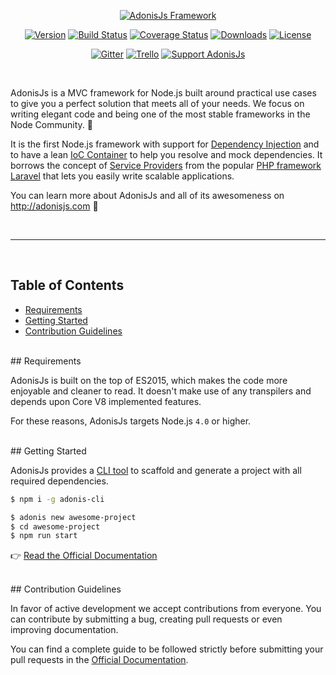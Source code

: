 <p align="center">
  <a href="http://adonisjs.com"><img src="https://cloud.githubusercontent.com/assets/2793951/19925021/865beda4-a0ee-11e6-85bb-20ccd8f72211.png" alt="AdonisJs Framework"></a>
</p>

<p align="center">
  <a href="https://www.npmjs.com/package/adonis-framework"><img src="https://img.shields.io/npm/v/adonis-framework.svg?style=flat-square" alt="Version"></a>
  <a href="https://travis-ci.org/adonisjs/adonis-framework"><img src="https://img.shields.io/travis/adonisjs/adonis-framework/master.svg?style=flat-square" alt="Build Status"></a>
  <a href="https://coveralls.io/github/adonisjs/adonis-framework?branch=master"><img src="https://img.shields.io/coveralls/adonisjs/adonis-framework/master.svg?style=flat-square" alt="Coverage Status"></a>
  <a href="https://www.npmjs.com/package/adonis-framework"><img src="https://img.shields.io/npm/dt/adonis-framework.svg?style=flat-square" alt="Downloads"></a>
  <a href="https://opensource.org/licenses/MIT"><img src="https://img.shields.io/npm/l/adonis-framework.svg?style=flat-square" alt="License"></a>
</p>

<p align="center">
  <a href="https://gitter.im/adonisjs/adonis-framework"><img src="https://img.shields.io/badge/gitter-join%20us-1DCE73.svg?style=flat-square" alt="Gitter"></a>
  <a href="https://trello.com/b/yzpqCgdl/adonis-for-humans"><img src="https://img.shields.io/badge/trello-roadmap-89609E.svg?style=flat-square" alt="Trello"></a>
  <a href="https://www.patreon.com/adonisframework"><img src="https://img.shields.io/badge/patreon-support%20AdonisJs-brightgreen.svg?style=flat-square" alt="Support AdonisJs"></a>
</p>

<br>

AdonisJs is a MVC framework for Node.js built around practical use cases to give you a perfect solution that meets all of your needs. We focus on writing elegant code and being one of the most stable frameworks in the Node Community. :evergreen_tree:

It is the first Node.js framework with support for [Dependency Injection](http://adonisjs.com/docs/controllers#_dependency_injection) and to have a lean [IoC Container](http://adonisjs.com/docs/ioc-container) to help you resolve and mock dependencies. It borrows the concept of [Service Providers](http://adonisjs.com/docs/ioc-container#_service_providers) from the popular [PHP framework Laravel](https://laravel.com) that lets you easily write scalable applications.

You can learn more about AdonisJs and all of its awesomeness on http://adonisjs.com :rocket:

<br>
<hr>
<br>

## Table of Contents

* [Requirements](#requirements)
* [Getting Started](#getting-started)
* [Contribution Guidelines](#contribution-guidelines)

<br>
## <a name="requirements"></a>Requirements

AdonisJs is built on the top of ES2015, which makes the code more enjoyable and cleaner to read. It doesn't make use of any transpilers and depends upon Core V8 implemented features.

For these reasons, AdonisJs targets Node.js `4.0` or higher.

<br>
## <a name="getting-started"></a>Getting Started

AdonisJs provides a [CLI tool](https://github.com/adonisjs/adonis-cli) to scaffold and generate a project with all required dependencies.

```bash
$ npm i -g adonis-cli
```

```bash
$ adonis new awesome-project
$ cd awesome-project
$ npm run start
```

:point_right: [Read the Official Documentation](http://adonisjs.com/docs/installation)

<br>
## <a name="contribution-guidelines"></a>Contribution Guidelines

In favor of active development we accept contributions from everyone. You can contribute by submitting a bug, creating pull requests or even improving documentation.

You can find a complete guide to be followed strictly before submitting your pull requests in the [Official Documentation](http://adonisjs.com/docs/contributing).
